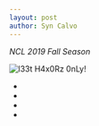 ```yaml
---
layout: post
author: Syn Calvo
---
```

<em>NCL 2019 Fall Season</em>

![l33t H4x0Rz 0nLy!](/assets/images/blank.jpg)<br>

<em></em>

<ul>
    <li></li>
    <li></li>
    <li></li>
    <li></li>
</ul>
